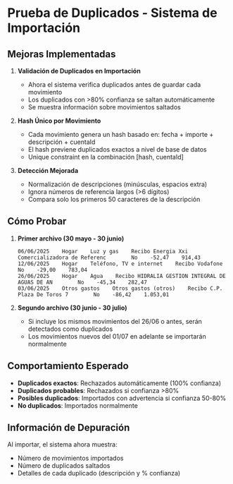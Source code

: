 # Prueba de Duplicados - Sistema de Importación

## Mejoras Implementadas

1. **Validación de Duplicados en Importación**
   - Ahora el sistema verifica duplicados antes de guardar cada movimiento
   - Los duplicados con >80% confianza se saltan automáticamente
   - Se muestra información sobre movimientos saltados

2. **Hash Único por Movimiento**
   - Cada movimiento genera un hash basado en: fecha + importe + descripción + cuentaId
   - El hash previene duplicados exactos a nivel de base de datos
   - Unique constraint en la combinación [hash, cuentaId]

3. **Detección Mejorada**
   - Normalización de descripciones (minúsculas, espacios extra)
   - Ignora números de referencia largos (>6 dígitos)
   - Compara solo los primeros 50 caracteres de la descripción

## Cómo Probar

1. **Primer archivo (30 mayo - 30 junio)**
   ```
   06/06/2025    Hogar    Luz y gas    Recibo Energia Xxi Comercializadora de Referenc        No    -52,47    914,43
   12/06/2025    Hogar    Teléfono, TV e internet    Recibo Vodafone        No    -29,00    783,04
   26/06/2025    Hogar    Agua    Recibo HIDRALIA GESTION INTEGRAL DE AGUAS DE AN        No    -45,34    282,47
   03/06/2025    Otros gastos    Otros gastos (otros)    Recibo C.P. Plaza De Toros 7        No    -86,42    1.053,01
   ```

2. **Segundo archivo (30 junio - 30 julio)**
   - Si incluye los mismos movimientos del 26/06 o antes, serán detectados como duplicados
   - Los movimientos nuevos del 01/07 en adelante se importarán normalmente

## Comportamiento Esperado

- **Duplicados exactos**: Rechazados automáticamente (100% confianza)
- **Duplicados probables**: Rechazados si confianza >80%
- **Posibles duplicados**: Importados con advertencia si confianza 50-80%
- **No duplicados**: Importados normalmente

## Información de Depuración

Al importar, el sistema ahora muestra:
- Número de movimientos importados
- Número de duplicados saltados
- Detalles de cada duplicado (descripción y % confianza)